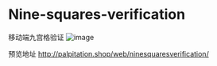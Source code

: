 # Nine-squares-verification
移动端九宫格验证
![image](http://palpitation.shop/web/ninesquaresverification/demo.png)

预览地址 http://palpitation.shop/web/ninesquaresverification/
